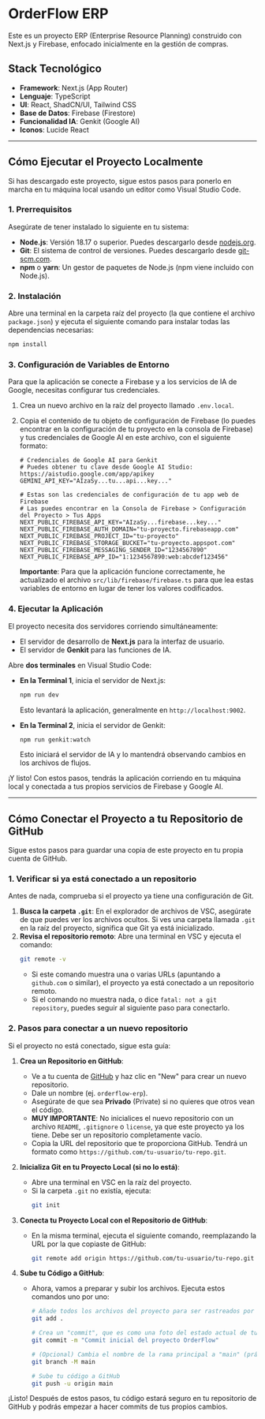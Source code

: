 # OrderFlow ERP

Este es un proyecto ERP (Enterprise Resource Planning) construido con Next.js y Firebase, enfocado inicialmente en la gestión de compras.

## Stack Tecnológico

*   **Framework**: Next.js (App Router)
*   **Lenguaje**: TypeScript
*   **UI**: React, ShadCN/UI, Tailwind CSS
*   **Base de Datos**: Firebase (Firestore)
*   **Funcionalidad IA**: Genkit (Google AI)
*   **Iconos**: Lucide React

---

## Cómo Ejecutar el Proyecto Localmente

Si has descargado este proyecto, sigue estos pasos para ponerlo en marcha en tu máquina local usando un editor como Visual Studio Code.

### 1. Prerrequisitos

Asegúrate de tener instalado lo siguiente en tu sistema:

*   **Node.js**: Versión 18.17 o superior. Puedes descargarlo desde [nodejs.org](https://nodejs.org/).
*   **Git**: El sistema de control de versiones. Puedes descargarlo desde [git-scm.com](https://git-scm.com/).
*   **npm** o **yarn**: Un gestor de paquetes de Node.js (npm viene incluido con Node.js).

### 2. Instalación

Abre una terminal en la carpeta raíz del proyecto (la que contiene el archivo `package.json`) y ejecuta el siguiente comando para instalar todas las dependencias necesarias:

```bash
npm install
```

### 3. Configuración de Variables de Entorno

Para que la aplicación se conecte a Firebase y a los servicios de IA de Google, necesitas configurar tus credenciales.

1.  Crea un nuevo archivo en la raíz del proyecto llamado `.env.local`.
2.  Copia el contenido de tu objeto de configuración de Firebase (lo puedes encontrar en la configuración de tu proyecto en la consola de Firebase) y tus credenciales de Google AI en este archivo, con el siguiente formato:

    ```env
    # Credenciales de Google AI para Genkit
    # Puedes obtener tu clave desde Google AI Studio: https://aistudio.google.com/app/apikey
    GEMINI_API_KEY="AIzaSy...tu...api...key..."

    # Estas son las credenciales de configuración de tu app web de Firebase
    # Las puedes encontrar en la Consola de Firebase > Configuración del Proyecto > Tus Apps
    NEXT_PUBLIC_FIREBASE_API_KEY="AIzaSy...firebase...key..."
    NEXT_PUBLIC_FIREBASE_AUTH_DOMAIN="tu-proyecto.firebaseapp.com"
    NEXT_PUBLIC_FIREBASE_PROJECT_ID="tu-proyecto"
    NEXT_PUBLIC_FIREBASE_STORAGE_BUCKET="tu-proyecto.appspot.com"
    NEXT_PUBLIC_FIREBASE_MESSAGING_SENDER_ID="1234567890"
    NEXT_PUBLIC_FIREBASE_APP_ID="1:1234567890:web:abcdef123456"
    ```

    **Importante**: Para que la aplicación funcione correctamente, he actualizado el archivo `src/lib/firebase/firebase.ts` para que lea estas variables de entorno en lugar de tener los valores codificados.

### 4. Ejecutar la Aplicación

El proyecto necesita dos servidores corriendo simultáneamente:

*   El servidor de desarrollo de **Next.js** para la interfaz de usuario.
*   El servidor de **Genkit** para las funciones de IA.

Abre **dos terminales** en Visual Studio Code:

*   **En la Terminal 1**, inicia el servidor de Next.js:
    ```bash
    npm run dev
    ```
    Esto levantará la aplicación, generalmente en `http://localhost:9002`.

*   **En la Terminal 2**, inicia el servidor de Genkit:
    ```bash
    npm run genkit:watch
    ```
    Esto iniciará el servidor de IA y lo mantendrá observando cambios en los archivos de flujos.

¡Y listo! Con estos pasos, tendrás la aplicación corriendo en tu máquina local y conectada a tus propios servicios de Firebase y Google AI.

---

## Cómo Conectar el Proyecto a tu Repositorio de GitHub

Sigue estos pasos para guardar una copia de este proyecto en tu propia cuenta de GitHub.

### 1. Verificar si ya está conectado a un repositorio

Antes de nada, comprueba si el proyecto ya tiene una configuración de Git.

1.  **Busca la carpeta `.git`**: En el explorador de archivos de VSC, asegúrate de que puedes ver los archivos ocultos. Si ves una carpeta llamada `.git` en la raíz del proyecto, significa que Git ya está inicializado.
2.  **Revisa el repositorio remoto**: Abre una terminal en VSC y ejecuta el comando:
    ```bash
    git remote -v
    ```
    *   Si este comando muestra una o varias URLs (apuntando a `github.com` o similar), el proyecto ya está conectado a un repositorio remoto.
    *   Si el comando no muestra nada, o dice `fatal: not a git repository`, puedes seguir al siguiente paso para conectarlo.

### 2. Pasos para conectar a un nuevo repositorio

Si el proyecto no está conectado, sigue esta guía:

1.  **Crea un Repositorio en GitHub**:
    *   Ve a tu cuenta de [GitHub](https://github.com) y haz clic en "New" para crear un nuevo repositorio.
    *   Dale un nombre (ej. `orderflow-erp`).
    *   Asegúrate de que sea **Privado** (Private) si no quieres que otros vean el código.
    *   **MUY IMPORTANTE**: No inicialices el nuevo repositorio con un archivo `README`, `.gitignore` o `license`, ya que este proyecto ya los tiene. Debe ser un repositorio completamente vacío.
    *   Copia la URL del repositorio que te proporciona GitHub. Tendrá un formato como `https://github.com/tu-usuario/tu-repo.git`.

2.  **Inicializa Git en tu Proyecto Local (si no lo está)**:
    *   Abre una terminal en VSC en la raíz del proyecto.
    *   Si la carpeta `.git` no existía, ejecuta:
        ```bash
        git init
        ```

3.  **Conecta tu Proyecto Local con el Repositorio de GitHub**:
    *   En la misma terminal, ejecuta el siguiente comando, reemplazando la URL por la que copiaste de GitHub:
        ```bash
        git remote add origin https://github.com/tu-usuario/tu-repo.git
        ```

4.  **Sube tu Código a GitHub**:
    *   Ahora, vamos a preparar y subir los archivos. Ejecuta estos comandos uno por uno:
        ```bash
        # Añade todos los archivos del proyecto para ser rastreados por Git
        git add .

        # Crea un "commit", que es como una foto del estado actual de tu código
        git commit -m "Commit inicial del proyecto OrderFlow"

        # (Opcional) Cambia el nombre de la rama principal a "main" (práctica común)
        git branch -M main

        # Sube tu código a GitHub
        git push -u origin main
        ```

¡Listo! Después de estos pasos, tu código estará seguro en tu repositorio de GitHub y podrás empezar a hacer commits de tus propios cambios.
